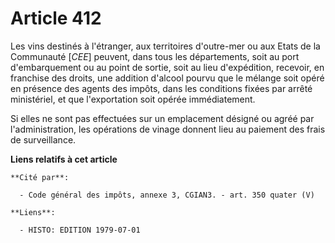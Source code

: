 # Article 412

Les vins destinés à l'étranger, aux territoires d'outre-mer ou aux Etats de la Communauté [*CEE*] peuvent, dans tous les
départements, soit au port d'embarquement ou au point de sortie, soit au lieu d'expédition, recevoir, en franchise des
droits, une addition d'alcool pourvu que le mélange soit opéré en présence des agents des impôts, dans les conditions fixées
par arrêté ministériel, et que l'exportation soit opérée immédiatement.

Si elles ne sont pas effectuées sur un emplacement désigné ou agréé par l'administration, les opérations de vinage donnent
lieu au paiement des frais de surveillance.

**Liens relatifs à cet article**

	**Cité par**:

	  - Code général des impôts, annexe 3, CGIAN3. - art. 350 quater (V)

	**Liens**:

	  - HISTO: EDITION 1979-07-01
